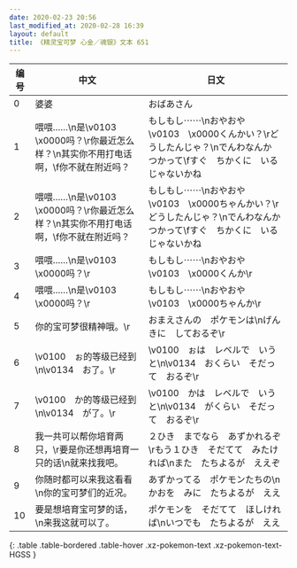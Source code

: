 ```yaml
---
date: 2020-02-23 20:56
last_modified_at: 2020-02-28 16:39
layout: default
title: 《精灵宝可梦 心金／魂银》文本 651
---
```

| 编号 | 中文 | 日文 |
| ---- | ---- | ---- |
| 0 | 婆婆 | おばあさん |
| 1 | 喂喂……\n是\v0103　\x0000吗？\r你最近怎么样？\n其实你不用打电话啊，\f你不就在附近吗？ | もしもし⋯⋯\nおやおや　\v0103　\x0000くんかい？\rどうしたんじゃ？\nでんわなんか　つかって\fすぐ　ちかくに　いるじゃないかね |
| 2 | 喂喂……\n是\v0103　\x0000吗？\r你最近怎么样？\n其实你不用打电话啊，\f你不就在附近吗？ | もしもし⋯⋯\nおやおや　\v0103　\x0000ちゃんかい？\rどうしたんじゃ？\nでんわなんか　つかって\fすぐ　ちかくに　いるじゃないかね |
| 3 | 喂喂……\n是\v0103　\x0000吗？\r | もしもし⋯⋯\nおやおや　\v0103　\x0000くんか\r |
| 4 | 喂喂……\n是\v0103　\x0000吗？\r | もしもし⋯⋯\nおやおや　\v0103　\x0000ちゃんか\r |
| 5 | 你的宝可梦很精神哦。\r | おまえさんの　ポケモンは\nげんきに　しておるぞ\r |
| 6 | \v0100　ぉ的等级已经到\n\v0134　お了。\r | \v0100　ぉは　レベルで　いうと\n\v0134　おくらい　そだって　おるぞ\r |
| 7 | \v0100　か的等级已经到\n\v0134　が了。\r | \v0100　かは　レベルで　いうと\n\v0134　がくらい　そだって　おるぞ\r |
| 8 | 我一共可以帮你培育两只，\r要是你还想再培育一只的话\n就来找我吧。 | ２ひき　までなら　あずかれるぞ\rもう１ひき　そだてて　みたければ\nまた　たちよるが　ええぞ |
| 9 | 你随时都可以来我这看看\n你的宝可梦们的近况。 | あずかってる　ポケモンたちの\nかおを　みに　たちよるが　ええ |
| 10 | 要是想培育宝可梦的话，\n来我这就可以了。 | ポケモンを　そだてて　ほしければ\nいつでも　たちよるが　ええ |
{: .table .table-bordered .table-hover .xz-pokemon-text .xz-pokemon-text-HGSS }